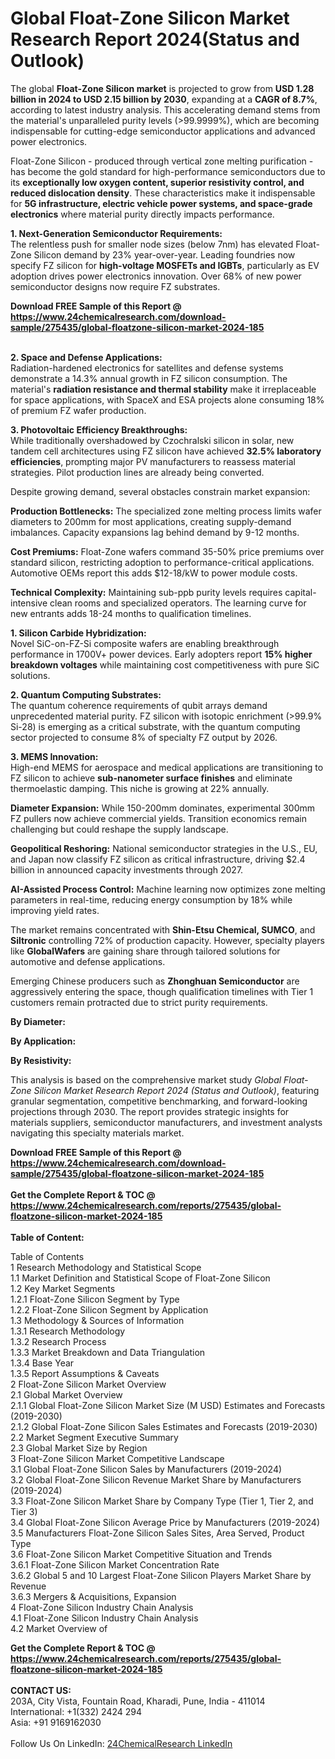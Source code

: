 <h1>Global Float-Zone Silicon Market Research Report 2024(Status and Outlook)</h1><p>The global <strong>Float-Zone Silicon market</strong> is projected to grow from <strong>USD 1.28 billion in 2024 to USD 2.15 billion by 2030</strong>, expanding at a <strong>CAGR of 8.7%</strong>, according to latest industry analysis. This accelerating demand stems from the material's unparalleled purity levels (&gt;99.9999%), which are becoming indispensable for cutting-edge semiconductor applications and advanced power electronics.</p><p>Float-Zone Silicon - produced through vertical zone melting purification - has become the gold standard for high-performance semiconductors due to its <strong>exceptionally low oxygen content, superior resistivity control, and reduced dislocation density</strong>. These characteristics make it indispensable for <strong>5G infrastructure, electric vehicle power systems, and space-grade electronics</strong> where material purity directly impacts performance.</p><p><strong>1. Next-Generation Semiconductor Requirements:</strong><br>
The relentless push for smaller node sizes (below 7nm) has elevated Float-Zone Silicon demand by 23% year-over-year. Leading foundries now specify FZ silicon for <strong>high-voltage MOSFETs and IGBTs</strong>, particularly as EV adoption drives power electronics innovation. Over 68% of new power semiconductor designs now require FZ substrates.</p><div><b>Download FREE Sample of this Report @ 
            <a href="https://www.24chemicalresearch.com/download-sample/275435/global-floatzone-silicon-market-2024-185">
            https://www.24chemicalresearch.com/download-sample/275435/global-floatzone-silicon-market-2024-185</a></b></div><br><p><strong>2. Space and Defense Applications:</strong><br>
Radiation-hardened electronics for satellites and defense systems demonstrate a 14.3% annual growth in FZ silicon consumption. The material's <strong>radiation resistance and thermal stability</strong> make it irreplaceable for space applications, with SpaceX and ESA projects alone consuming 18% of premium FZ wafer production.</p><p><strong>3. Photovoltaic Efficiency Breakthroughs:</strong><br>
While traditionally overshadowed by Czochralski silicon in solar, new tandem cell architectures using FZ silicon have achieved <strong>32.5% laboratory efficiencies</strong>, prompting major PV manufacturers to reassess material strategies. Pilot production lines are already being converted.</p><p>Despite growing demand, several obstacles constrain market expansion:</p><p><strong>Production Bottlenecks:</strong> The specialized zone melting process limits wafer diameters to 200mm for most applications, creating supply-demand imbalances. Capacity expansions lag behind demand by 9-12 months.</p><p><strong>Cost Premiums:</strong> Float-Zone wafers command 35-50% price premiums over standard silicon, restricting adoption to performance-critical applications. Automotive OEMs report this adds $12-18/kW to power module costs.</p><p><strong>Technical Complexity:</strong> Maintaining sub-ppb purity levels requires capital-intensive clean rooms and specialized operators. The learning curve for new entrants adds 18-24 months to qualification timelines.</p><p><strong>1. Silicon Carbide Hybridization:</strong><br>
Novel SiC-on-FZ-Si composite wafers are enabling breakthrough performance in 1700V+ power devices. Early adopters report <strong>15% higher breakdown voltages</strong> while maintaining cost competitiveness with pure SiC solutions.</p><p><strong>2. Quantum Computing Substrates:</strong><br>
The quantum coherence requirements of qubit arrays demand unprecedented material purity. FZ silicon with isotopic enrichment (&gt;99.9% Si-28) is emerging as a critical substrate, with the quantum computing sector projected to consume 8% of specialty FZ output by 2026.</p><p><strong>3. MEMS Innovation:</strong><br>
High-end MEMS for aerospace and medical applications are transitioning to FZ silicon to achieve <strong>sub-nanometer surface finishes</strong> and eliminate thermoelastic damping. This niche is growing at 22% annually.</p><p><strong>Diameter Expansion:</strong> While 150-200mm dominates, experimental 300mm FZ pullers now achieve commercial yields. Transition economics remain challenging but could reshape the supply landscape.</p><p><strong>Geopolitical Reshoring:</strong> National semiconductor strategies in the U.S., EU, and Japan now classify FZ silicon as critical infrastructure, driving $2.4 billion in announced capacity investments through 2027.</p><p><strong>AI-Assisted Process Control:</strong> Machine learning now optimizes zone melting parameters in real-time, reducing energy consumption by 18% while improving yield rates.</p><p>The market remains concentrated with <strong>Shin-Etsu Chemical, SUMCO</strong>, and <strong>Siltronic</strong> controlling 72% of production capacity. However, specialty players like <strong>GlobalWafers</strong> are gaining share through tailored solutions for automotive and defense applications.</p><p>Emerging Chinese producers such as <strong>Zhonghuan Semiconductor</strong> are aggressively entering the space, though qualification timelines with Tier 1 customers remain protracted due to strict purity requirements.</p><p><strong>By Diameter:</strong></p><p><strong>By Application:</strong></p><p><strong>By Resistivity:</strong></p><p>This analysis is based on the comprehensive market study <em>Global Float-Zone Silicon Market Research Report 2024 (Status and Outlook)</em>, featuring granular segmentation, competitive benchmarking, and forward-looking projections through 2030. The report provides strategic insights for materials suppliers, semiconductor manufacturers, and investment analysts navigating this specialty materials market.</p><div><b>Download FREE Sample of this Report @ 
            <a href="https://www.24chemicalresearch.com/download-sample/275435/global-floatzone-silicon-market-2024-185">
            https://www.24chemicalresearch.com/download-sample/275435/global-floatzone-silicon-market-2024-185</a></b></div><br><div><b>Get the Complete Report & TOC @ 
            <a href="https://www.24chemicalresearch.com/reports/275435/global-floatzone-silicon-market-2024-185">
            https://www.24chemicalresearch.com/reports/275435/global-floatzone-silicon-market-2024-185</a></b></div><br>
            <b>Table of Content:</b><p>Table of Contents<br />
1 Research Methodology and Statistical Scope<br />
1.1 Market Definition and Statistical Scope of Float-Zone Silicon<br />
1.2 Key Market Segments<br />
1.2.1 Float-Zone Silicon Segment by Type<br />
1.2.2 Float-Zone Silicon Segment by Application<br />
1.3 Methodology & Sources of Information<br />
1.3.1 Research Methodology<br />
1.3.2 Research Process<br />
1.3.3 Market Breakdown and Data Triangulation<br />
1.3.4 Base Year<br />
1.3.5 Report Assumptions & Caveats<br />
2 Float-Zone Silicon Market Overview<br />
2.1 Global Market Overview<br />
2.1.1 Global Float-Zone Silicon Market Size (M USD) Estimates and Forecasts (2019-2030)<br />
2.1.2 Global Float-Zone Silicon Sales Estimates and Forecasts (2019-2030)<br />
2.2 Market Segment Executive Summary<br />
2.3 Global Market Size by Region<br />
3 Float-Zone Silicon Market Competitive Landscape<br />
3.1 Global Float-Zone Silicon Sales by Manufacturers (2019-2024)<br />
3.2 Global Float-Zone Silicon Revenue Market Share by Manufacturers (2019-2024)<br />
3.3 Float-Zone Silicon Market Share by Company Type (Tier 1, Tier 2, and Tier 3)<br />
3.4 Global Float-Zone Silicon Average Price by Manufacturers (2019-2024)<br />
3.5 Manufacturers Float-Zone Silicon Sales Sites, Area Served, Product Type<br />
3.6 Float-Zone Silicon Market Competitive Situation and Trends<br />
3.6.1 Float-Zone Silicon Market Concentration Rate<br />
3.6.2 Global 5 and 10 Largest Float-Zone Silicon Players Market Share by Revenue<br />
3.6.3 Mergers & Acquisitions, Expansion<br />
4 Float-Zone Silicon Industry Chain Analysis<br />
4.1 Float-Zone Silicon Industry Chain Analysis<br />
4.2 Market Overview of</p><div><b>Get the Complete Report & TOC @ 
            <a href="https://www.24chemicalresearch.com/reports/275435/global-floatzone-silicon-market-2024-185">
            https://www.24chemicalresearch.com/reports/275435/global-floatzone-silicon-market-2024-185</a></b></div><br><b>CONTACT US:</b><br>
            203A, City Vista, Fountain Road, Kharadi, Pune, India - 411014<br>
            International: +1(332) 2424 294<br>
            Asia: +91 9169162030 <br><br>
            Follow Us On LinkedIn: <a href="https://www.linkedin.com/company/24chemicalresearch/">24ChemicalResearch LinkedIn</a>